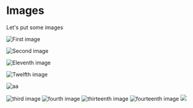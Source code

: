 # Images

Let's put some images

![First image](../img/01.jpg)

![Second image](../img/02.jpg)

![Eleventh image](./11.jpg)

![Twelfth image](./12.jpg)

![aa](10.jpg)

<img src="../img/03.jpg" alt="third image">

<img src="../img/04.jpg" alt="fourth image">

<img src="./13.jpg" alt="thirteenth image">

<img src="./14.jpg" alt="fourteenth image">

<img src="15.jpg">

